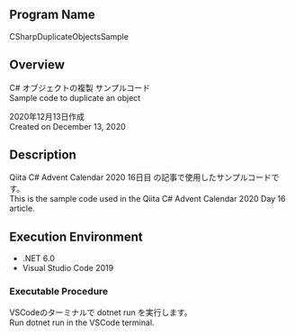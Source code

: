 ## Program Name
CSharpDuplicateObjectsSample

## Overview
C# オブジェクトの複製 サンプルコード<br>
Sample code to duplicate an object<br>

2020年12月13日作成<br>
Created on December 13, 2020

## Description
Qiita C# Advent Calendar 2020 16日目 の記事で使用したサンプルコードです。<br>
This is the sample code used in the Qiita C# Advent Calendar 2020 Day 16 article.

## Execution Environment
* .NET 6.0<br>
* Visual Studio Code 2019<br>

### Executable Procedure
VSCodeのターミナルで dotnet run を実行します。<br>
Run dotnet run in the VSCode terminal.

